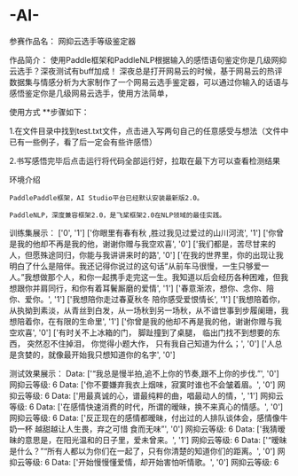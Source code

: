 # -AI-
参赛作品名：
网抑云选手等级鉴定器

作品简介：
使用Paddle框架和PaddleNLP根据输入的感悟语句鉴定你是几级网抑云选手？深夜测试有buff加成！
深夜总是打开网易云的时候，基于网易云的热评数据集与情感分析为大家制作了一个网易云选手鉴定器，可以通过你输入的话语与感悟鉴定你是几级网易云选手，使用方法简单，



使用方式
**步骤如下：

1.在文件目录中找到test.txt文件，点击进入写两句自己的任意感受与想法（文件中已有一些例子，看了后一定会有些许感悟）

2.书写感悟完毕后点击运行将代码全部运行好，拉取在最下方可以查看检测结果

环境介绍

    PaddlePaddle框架，AI Studio平台已经默认安装最新版2.0。

    PaddleNLP，深度兼容框架2.0，是飞桨框架2.0在NLP领域的最佳实践。

训练集展示：
['0', '1']
['你眼里有春有秋 ,胜过我见过爱过的山川河流', '1']
['你曾是我的他却不再是我的他，谢谢你赠与我空欢喜', '0']
['我们都是，苦尽甘来的人，但愿殊途同归，你能与我讲讲来时的路', '0']
['在我的世界里，你的出现让我明白了什么是陪伴。我还记得你说过的这句话“从前车马很慢，一生只够爱一人。”我想做那个人，和你一起携手走完这一生。我知道以后会经历各种困难，但我想跟你并肩同行，和你有着耳鬢厮磨的爱情', '1']
['春意渐浓，想你、念你、陪你、爱你。', '1']
['我想陪你走过春夏秋冬  陪你感受爱恨情长', '1']
['我想陪着你，从执拗到素淡，从青丝到白发，从一场秋到另一场秋，从不谙世事到步履阑珊，我想陪着你，在有限的生命里', '1']
['你曾是我的他却不再是我的他，谢谢你赠与我空欢喜', '0']
['有时关不上冰箱的门， 脚趾撞到了桌腿， 临出门找不到想要的东西， 突然忍不住掉泪， 你觉得小题大作， 只有我自己知道为什么；', '0']
['人总是贪婪的，就像最开始我只想知道你的名字', '0']

测试效果展示：
Data: ['“我总是慢半拍,追不上你的节奏,跟不上你的步伐.”', '0'] 	 网抑云等级: 6
Data: ['你不要嫌弃我衣上烟味，寂寞时谁也不会皱着眉。', '0'] 	 网抑云等级: 6
Data: ['用最真诚的心，谱最纯粹的曲，唱最动人的情，', '1'] 	 网抑云等级: 6
Data: ['在感情快速消费的时代，所谓的暧昧，换不来真心的情感。', '0'] 	 网抑云等级: 6
Data: ['反正现在的感情都暧昧，付出过的人排队谈体会，感情像牛奶一杯 越甜越让人生畏，弃之可惜 食而无味”', '0'] 	 网抑云等级: 6
Data: ['我猜暧昧的意思是，在阳光温和的日子里，爱未曾来。', '1'] 	 网抑云等级: 6
Data: ['“暧昧是什么？”“所有人都以为你们在一起了，只有你清楚的知道你们的距离。', '0'] 	 网抑云等级: 6
Data: ['开始慢慢懂爱情，却开始害怕听情歌。', '0'] 	 网抑云等级: 6
